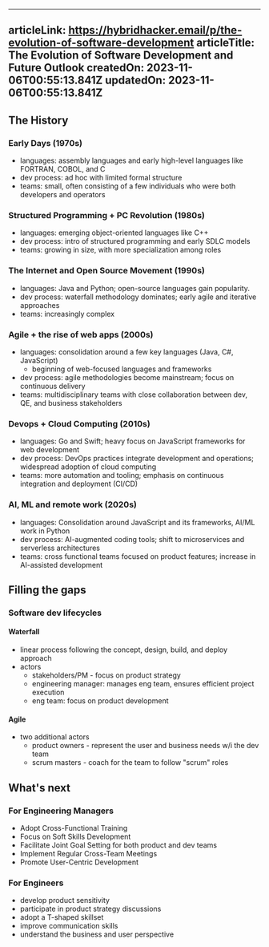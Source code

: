-----------------------
articleLink: https://hybridhacker.email/p/the-evolution-of-software-development
articleTitle: The Evolution of Software Development and Future Outlook
createdOn: 2023-11-06T00:55:13.841Z
updatedOn: 2023-11-06T00:55:13.841Z
-----------------------

## The History
### Early Days (1970s)
- languages: assembly languages and early high-level languages like FORTRAN, COBOL, and C
- dev process: ad hoc with limited formal structure
- teams: small, often consisting of a few individuals who were both developers and operators

### Structured Programming + PC Revolution (1980s)
- languages: emerging object-oriented languages like C++
- dev process: intro of structured programming and early SDLC models
- teams: growing in size, with more specialization among roles

### The Internet and Open Source Movement (1990s)
- languages: Java and Python; open-source languages gain popularity.
- dev process: waterfall methodology dominates; early agile and iterative approaches
- teams: increasingly complex

### Agile + the rise of web apps (2000s)
- languages: consolidation around a few key languages (Java, C#, JavaScript)
  - beginning of web-focused languages and frameworks
- dev process: agile methodologies become mainstream; focus on continuous delivery
- teams: multidisciplinary teams with close collaboration between dev, QE, and business stakeholders

### Devops + Cloud Computing (2010s)
- languages: Go and Swift; heavy focus on JavaScript frameworks for web development
- dev process: DevOps practices integrate development and operations; widespread adoption of cloud computing
- teams: more automation and tooling; emphasis on continuous integration and deployment (CI/CD)

### AI, ML and remote work (2020s)
- languages: Consolidation around JavaScript and its frameworks, AI/ML work in Python
- dev process: AI-augmented coding tools; shift to microservices and serverless architectures
- teams: cross functional teams focused on product features; increase in AI-assisted development

## Filling the gaps
### Software dev lifecycles
#### Waterfall
- linear process following the concept, design, build, and deploy approach
- actors
  - stakeholders/PM - focus on product strategy
  - engineering manager: manages eng team, ensures efficient project execution
  - eng team: focus on product development

#### Agile
- two additional actors
  - product owners - represent the user and business needs w/i the dev team
  - scrum masters - coach for the team to follow "scrum" roles


## What's next
### For Engineering Managers
- Adopt Cross-Functional Training
- Focus on Soft Skills Development
- Facilitate Joint Goal Setting for both product and dev teams
- Implement Regular Cross-Team Meetings
- Promote User-Centric Development

### For Engineers
- develop product sensitivity
- participate in product strategy discussions
- adopt a T-shaped skillset
- improve communication skills
- understand the business and user perspective

